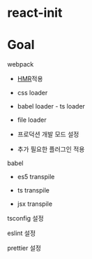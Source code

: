 # react-init

# Goal

webpack

- [HMR](https://github.com/webpack/webpack-dev-server)적용
- css loader
- babel loader - ts loader
- file loader
- 프로덕션 개발 모드 설정

- 추가 필요한 플러그인 적용

babel

- es5 transpile

- ts transpile

- jsx transpile

tsconfig 설정

eslint 설정

prettier 설정
